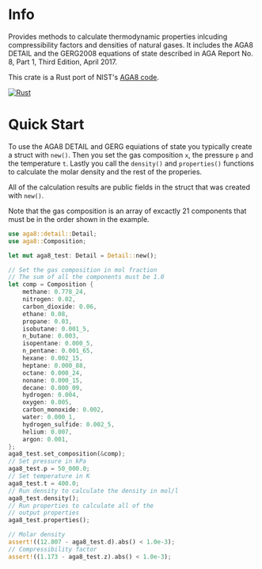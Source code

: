 # Info
Provides methods to calculate thermodynamic properties inlcuding compressibility factors and densities of natural gases.
It includes the AGA8 DETAIL and the GERG2008 equations of state described in AGA Report No. 8, Part 1, Third Edition, April 2017.

This crate is a Rust port of NIST's
[AGA8 code](https://github.com/usnistgov/AGA8).

[![Rust](https://github.com/royvegard/aga8/actions/workflows/rust.yml/badge.svg)](https://github.com/royvegard/aga8/actions/workflows/rust.yml)

# Quick Start
To use the AGA8 DETAIL and GERG equiations of state you typically create a struct with `new()`.
Then you set the gas composition `x`, the pressure `p` and the temperature `t`.
Lastly you call the `density()` and `properties()` functions to calculate the molar density and the rest of the properies.

All of the calculation results are public fields in the struct that was created with `new()`.

Note that the gas composition is an array of excactly 21 components that must be in the order shown in the example.

```Rust
use aga8::detail::Detail;
use aga8::Composition;

let mut aga8_test: Detail = Detail::new();

// Set the gas composition in mol fraction
// The sum of all the components must be 1.0
let comp = Composition {
    methane: 0.778_24,
    nitrogen: 0.02,
    carbon_dioxide: 0.06,
    ethane: 0.08,
    propane: 0.03,
    isobutane: 0.001_5,
    n_butane: 0.003,
    isopentane: 0.000_5,
    n_pentane: 0.001_65,
    hexane: 0.002_15,
    heptane: 0.000_88,
    octane: 0.000_24,
    nonane: 0.000_15,
    decane: 0.000_09,
    hydrogen: 0.004,
    oxygen: 0.005,
    carbon_monoxide: 0.002,
    water: 0.000_1,
    hydrogen_sulfide: 0.002_5,
    helium: 0.007,
    argon: 0.001,
};
aga8_test.set_composition(&comp);
// Set pressure in kPa
aga8_test.p = 50_000.0;
// Set temperature in K
aga8_test.t = 400.0;
// Run density to calculate the density in mol/l
aga8_test.density();
// Run properties to calculate all of the
// output properties
aga8_test.properties();

// Molar density
assert!((12.807 - aga8_test.d).abs() < 1.0e-3);
// Compressibility factor
assert!((1.173 - aga8_test.z).abs() < 1.0e-3);
```
